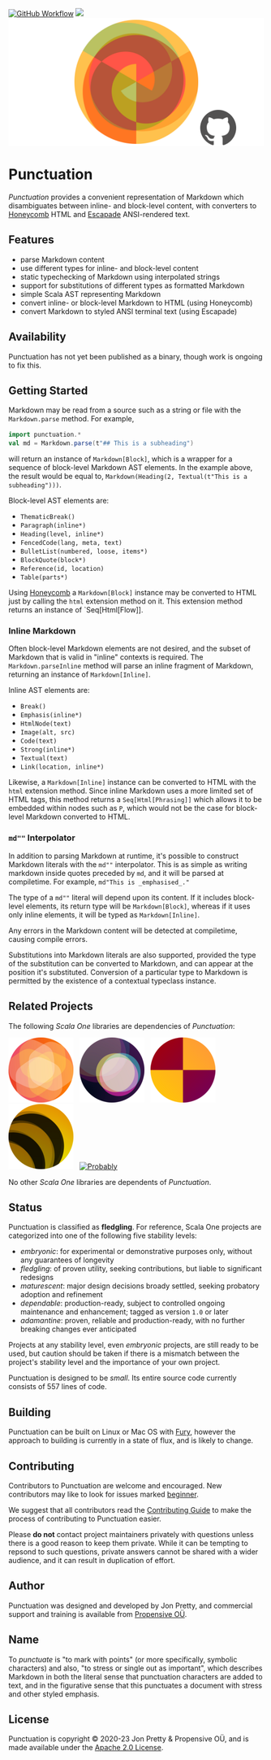 [<img alt="GitHub Workflow" src="https://img.shields.io/github/actions/workflow/status/propensive/punctuation/main.yml?style=for-the-badge" height="24">](https://github.com/propensive/punctuation/actions)
[<img src="https://img.shields.io/discord/633198088311537684?color=8899f7&label=DISCORD&style=for-the-badge" height="24">](https://discord.gg/7b6mpF6Qcf)
<img src="/doc/images/github.png" valign="middle">

# Punctuation

_Punctuation_ provides a convenient representation of Markdown which disambiguates between inline-
and block-level content, with converters to
[Honeycomb](https://github.com/propensive/honeycomb) HTML and
[Escapade](https://github.com/propensive/escapade) ANSI-rendered text.

## Features

- parse Markdown content
- use different types for inline- and block-level content
- static typechecking of Markdown using interpolated strings
- support for substitutions of different types as formatted Markdown
- simple Scala AST representing Markdown
- convert inline- or block-level Markdown to HTML (using Honeycomb)
- convert Markdown to styled ANSI terminal text (using Escapade)


## Availability

Punctuation has not yet been published as a binary, though work is ongoing to fix this.

## Getting Started

Markdown may be read from a source such as a string or file with the `Markdown.parse` method. For example,
```scala
import punctuation.*
val md = Markdown.parse(t"## This is a subheading")
```
will return an instance of `Markdown[Block]`, which is a wrapper for a sequence of block-level Markdown
AST elements. In the example above, the result would be equal to,
`Markdown(Heading(2, Textual(t"This is a subheading")))`.

Block-level AST elements are:
- `ThematicBreak()`
- `Paragraph(inline*)`
- `Heading(level, inline*)`
- `FencedCode(lang, meta, text)`
- `BulletList(numbered, loose, items*)`
- `BlockQuote(block*)`
- `Reference(id, location)`
- `Table(parts*)`

Using [Honeycomb](https://github.com/propensive/honeycomb/) a `Markdown[Block]` instance may be converted
to HTML just by calling the `html` extension method on it. This extension method returns an instance of
`Seq[Html[Flow]].

### Inline Markdown

Often block-level Markdown elements are not desired, and the subset of Markdown that is valid in "inline"
contexts is required. The `Markdown.parseInline` method will parse an inline fragment of Markdown, returning
an instance of `Markdown[Inline]`.

Inline AST elements are:
- `Break()`
- `Emphasis(inline*)`
- `HtmlNode(text)`
- `Image(alt, src)`
- `Code(text)`
- `Strong(inline*)`
- `Textual(text)`
- `Link(location, inline*)`

Likewise, a `Markdown[Inline]` instance can be converted to HTML with the `html` extension method. Since
inline Markdown uses a more limited set of HTML tags, this method returns a `Seq[Html[Phrasing]]` which
allows it to be embedded within nodes such as `P`, which would not be the case for block-level Markdown
converted to HTML.

### `md""` Interpolator

In addition to parsing Markdown at runtime, it's possible to construct Markdown literals with the `md""`
interpolator. This is as simple as writing markdown inside quotes preceded by `md`, and it will be
parsed at compiletime. For example, `md"This is _emphasised_."`

The type of a `md""` literal will depend upon its content. If it includes block-level elements, its
return type will be `Markdown[Block]`, whereas if it uses only inline elements, it will be typed as
`Markdown[Inline]`.

Any errors in the Markdown content will be detected at compiletime, causing compile errors.

Substitutions into Markdown literals are also supported, provided the type of the substitution can be
converted to Markdown, and can appear at the position it's substituted. Conversion of a particular type
to Markdown is permitted by the existence of a contextual typeclass instance.


## Related Projects

The following _Scala One_ libraries are dependencies of _Punctuation_:

[![Anticipation](https://github.com/propensive/anticipation/raw/main/doc/images/128x128.png)](https://github.com/propensive/anticipation/) &nbsp; [![Gossamer](https://github.com/propensive/gossamer/raw/main/doc/images/128x128.png)](https://github.com/propensive/gossamer/) &nbsp; [![Harlequin](https://github.com/propensive/harlequin/raw/main/doc/images/128x128.png)](https://github.com/propensive/harlequin/) &nbsp; [![Honeycomb](https://github.com/propensive/honeycomb/raw/main/doc/images/128x128.png)](https://github.com/propensive/honeycomb/) &nbsp; [![Probably](https://github.com/propensive/probably/raw/main/doc/images/128x128.png)](https://github.com/propensive/probably/) &nbsp;

No other _Scala One_ libraries are dependents of _Punctuation_.

## Status

Punctuation is classified as __fledgling__. For reference, Scala One projects are
categorized into one of the following five stability levels:

- _embryonic_: for experimental or demonstrative purposes only, without any guarantees of longevity
- _fledgling_: of proven utility, seeking contributions, but liable to significant redesigns
- _maturescent_: major design decisions broady settled, seeking probatory adoption and refinement
- _dependable_: production-ready, subject to controlled ongoing maintenance and enhancement; tagged as version `1.0` or later
- _adamantine_: proven, reliable and production-ready, with no further breaking changes ever anticipated

Projects at any stability level, even _embryonic_ projects, are still ready to
be used, but caution should be taken if there is a mismatch between the
project's stability level and the importance of your own project.

Punctuation is designed to be _small_. Its entire source code currently consists
of 557 lines of code.

## Building

Punctuation can be built on Linux or Mac OS with [Fury](/propensive/fury), however
the approach to building is currently in a state of flux, and is likely to
change.

## Contributing

Contributors to Punctuation are welcome and encouraged. New contributors may like to look for issues marked
<a href="https://github.com/propensive/punctuation/labels/beginner">beginner</a>.

We suggest that all contributors read the [Contributing Guide](/contributing.md) to make the process of
contributing to Punctuation easier.

Please __do not__ contact project maintainers privately with questions unless
there is a good reason to keep them private. While it can be tempting to
repsond to such questions, private answers cannot be shared with a wider
audience, and it can result in duplication of effort.

## Author

Punctuation was designed and developed by Jon Pretty, and commercial support and training is available from
[Propensive O&Uuml;](https://propensive.com/).



## Name

To _punctuate_ is "to mark with points" (or more specifically, symbolic characters) and also, "to stress or single out as important", which describes Markdown in both the literal sense that punctuation characters are added to text, and in the figurative sense that this punctuates a document with stress and other styled emphasis.

## License

Punctuation is copyright &copy; 2020-23 Jon Pretty & Propensive O&Uuml;, and is made available under the
[Apache 2.0 License](/license.md).
